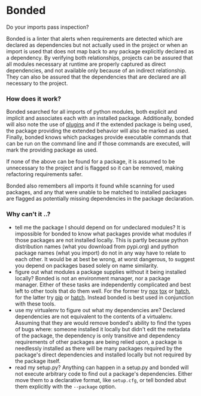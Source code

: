 # Bonded

Do your imports pass inspection?


Bonded is a linter that alerts when requirements are detected which are
declared as dependencies but not actually used in the project or when an import
is used that does not map back to any package explicitly declared as a
dependency. By verifying both relationships, projects can be assured that all
modules necessary at runtime are properly captured as direct dependencies, and
not available only because of an indirect relationship. They can also be
assured that the dependencies that are declared are all necessary to the
project.

### How does it work?
Bonded searched for all imports of python modules, both explicit and implicit
and associates each with an installed package. Additionally, bonded will also
note the use of
[plugins](https://setuptools.pypa.io/en/latest/userguide/entry_point.html)
and if the extended package is being used, the package providing the extended
behavior will also be marked as used. Finally, bonded knows which packages
provide executable commands that can be run on the command line and if those
commands are executed, will mark the providing package as used.

If none of the above can be found for a package, it is assumed to be unnecessary
to the project and is flagged so it can be removed, making refactoring
requirements safer.

Bonded also remembers all imports it found while scanning for used packages,
and any that were unable to be matched to installed packages are flagged as
potentially missing dependencies in the package declaration.

### Why can't it ..?
 - tell me the package I should depend on for undeclared modules?
   It is impossible for bonded to know what packages provide what modules if
   those packages are not installed locally. This is partly because python
   distribution names (what you download from pypi.org) and python package names
   (what you import) do not in any way have to relate to each other. It would be
   at best be wrong, at worst dangerous, to suggest you depend on packages based
   solely on name similarity.
 - figure out what modules a package supplies without it being installed locally?
   Bonded is not an environment manager, nor a package manager. Either of these
   tasks are independently complicated and best left to other tools that do them
   well. For the former try
   [nox](https://pypi.org/project/nox/) [tox](https://pypi.org/project/tox/) or
   [hatch](https://pypi.org/project/hatch/), for the latter try
   [pip](https://pypi.org/project/pip/) or
   [hatch](https://pypi.org/project/hatch/). Instead bonded is best used in
   conjunction with these tools.
 - use my virtualenv to figure out what my dependencies are?
   Declared dependencies are not equivalent to the contents of a virtualenv.
   Assuming that they are would remove bonded's ability to find the types of
   bugs where: someone installed it locally but didn't edit the metadata of the
   package, the dependency is only transitive and dependency requirements of
   other packages are being relied upon, a package is needlessly installed as
   there will be many packages required by the package's direct dependencies and
   installed locally but not required by the package itself.
 - read my setup.py?
   Anything can happen in a setup.py and bonded will not execute arbitrary code
   to find out a package's dependencies. Either move them to a declarative
   format, like `setup.cfg`, or tell bonded abut them explicitly with the
   `--package` option.
